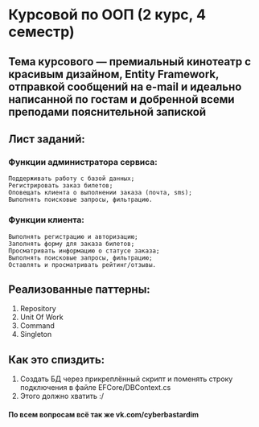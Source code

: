 # Курсовой по ООП (2 курс, 4 семестр)
## Тема курсового — премиальный кинотеатр с красивым дизайном, Entity Framework, отправкой сообщений на e-mail и идеально написанной по гостам и добренной всеми преподами пояснительной запиской
##
## Лист заданий:
### Функции администратора сервиса:
    Поддерживать работу c базой данных; 
    Регистрировать заказ билетов;
    Оповещать клиента о выполнении заказа (почта, sms); 
    Выполнять поисковые запросы, фильтрацию. 
### Функции клиента: 
    Выполнять регистрацию и авторизацию; 
    Заполнять форму для заказа билетов;
    Просматривать информацию о статусе заказа;
    Выполнять поисковые запросы, фильтрацию; 
    Оставлять и просматривать рейтинг/отзывы.

## Реализованные паттерны:
  1. Repository
  2. Unit Of Work
  3. Command
  4. Singleton

## Как это спиздить:
  1. Создать БД через прикреплённый скрипт и поменять строку подключения в файле EFCore/DBContext.cs
  2. Этого должно хватить :/

#### По всем вопросам всё так же vk.com/cyberbastardim
